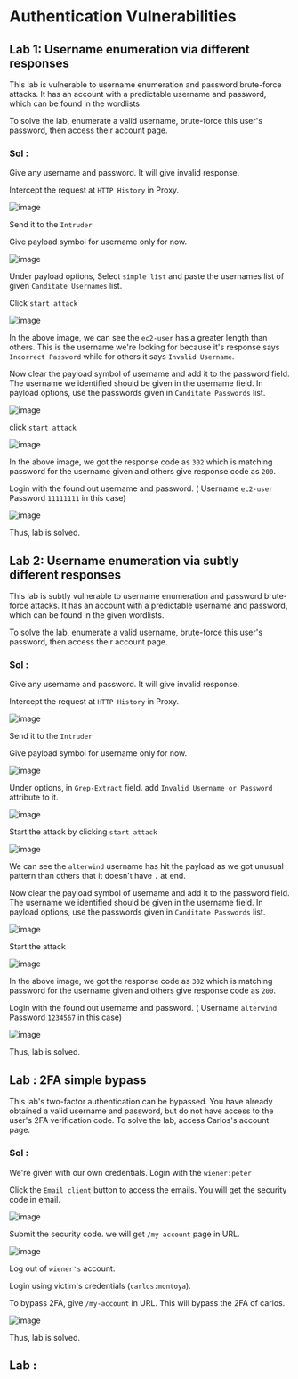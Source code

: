 # Authentication Vulnerabilities

## Lab 1: Username enumeration via different responses

This lab is vulnerable to username enumeration and password brute-force attacks. It has an account with a predictable username and password, which can be found in the wordlists

To solve the lab, enumerate a valid username, brute-force this user's password, then access their account page.

### Sol :

Give any username and password. It will give invalid response.

Intercept the request at `HTTP History` in Proxy.

![image](https://github.com/tousif13/Port_Swigger_Labs/assets/33444140/b908d504-3acc-49b4-8076-8b23c44e4a36)

Send it to the `Intruder`

Give payload symbol for username only for now.

![image](https://github.com/tousif13/Port_Swigger_Labs/assets/33444140/85997ddb-c27f-4c45-b08a-dac75045435c)

Under payload options, Select `simple list` and paste the usernames list of given `Canditate Usernames` list.

Click `start attack`

![image](https://github.com/tousif13/Port_Swigger_Labs/assets/33444140/f460b621-fd67-436a-9e79-dcb481bfa0af)

In the above image, we can see the `ec2-user` has a greater length than others. This is the username we're looking for because it's response says `Incorrect Password` while for others it says `Invalid Username`.

Now clear the payload symbol of username and add it to the password field. The username we identified should be given in the username field. In payload options, use the passwords given in `Canditate Passwords` list.

![image](https://github.com/tousif13/Port_Swigger_Labs/assets/33444140/35263d46-4476-4cd1-b02c-eecf078a3dd1)

click `start attack`

![image](https://github.com/tousif13/Port_Swigger_Labs/assets/33444140/efa1cbb3-7d81-4e12-bbf7-56ead635414b)

In the above image, we got the response code as `302` which is matching password for the username given and others give response code as `200`. 

Login with the found out username and password. ( Username `ec2-user` Password `11111111` in this case)

![image](https://github.com/tousif13/Port_Swigger_Labs/assets/33444140/47ee3f19-df59-494e-9f31-f8223342aa95)

Thus, lab is solved.

## Lab 2: Username enumeration via subtly different responses

This lab is subtly vulnerable to username enumeration and password brute-force attacks. It has an account with a predictable username and password, which can be found in the given wordlists.

To solve the lab, enumerate a valid username, brute-force this user's password, then access their account page.

### Sol :

Give any username and password. It will give invalid response.

Intercept the request at `HTTP History` in Proxy.

![image](https://github.com/tousif13/Port_Swigger_Labs/assets/33444140/d566e218-cdb0-4215-ba7e-6658be813e49)

Send it to the `Intruder`

Give payload symbol for username only for now.

![image](https://github.com/tousif13/Port_Swigger_Labs/assets/33444140/85997ddb-c27f-4c45-b08a-dac75045435c)

Under options, in `Grep-Extract` field. add `Invalid Username or Password` attribute to it.

![image](https://github.com/tousif13/Port_Swigger_Labs/assets/33444140/5b569992-fe45-476f-9d09-1e8130dcc49f)

Start the attack by clicking `start attack`

![image](https://github.com/tousif13/Port_Swigger_Labs/assets/33444140/e210a87c-4b2c-483d-a17f-2f2cec2052be)

We can see the `alterwind` username has hit the payload as we got unusual pattern than others that it doesn't have `.` at end.

Now clear the payload symbol of username and add it to the password field. The username we identified should be given in the username field. In payload options, use the passwords given in `Canditate Passwords` list.

![image](https://github.com/tousif13/Port_Swigger_Labs/assets/33444140/37cac23b-fb0c-4e2b-8523-c2a81ec69585)

Start the attack

![image](https://github.com/tousif13/Port_Swigger_Labs/assets/33444140/ed95f864-c583-4d55-a026-a05d457df88e)

In the above image, we got the response code as `302` which is matching password for the username given and others give response code as `200`. 

Login with the found out username and password. ( Username `alterwind` Password `1234567` in this case)

![image](https://github.com/tousif13/Port_Swigger_Labs/assets/33444140/d4bed274-d4d9-4968-bde0-853438982d6b)

Thus, lab is solved.

## Lab : 2FA simple bypass

This lab's two-factor authentication can be bypassed. You have already obtained a valid username and password, but do not have access to the user's 2FA verification code. To solve the lab, access Carlos's account page.

### Sol :

We're given with our own credentials. Login with the `wiener:peter`

Click the `Email client` button to access the emails. You will get the security code in email.

![image](https://github.com/tousif13/Port_Swigger_Labs/assets/33444140/0c13b3cf-87b2-4203-bf15-23572d18166a)

Submit the security code. we will get `/my-account` page in URL.

![image](https://github.com/tousif13/Port_Swigger_Labs/assets/33444140/51fa11ee-edb0-4402-89ae-ef9a543153e4)

Log out of `wiener's` account.

Login using victim's credentials (`carlos:montoya`).

To bypass 2FA, give `/my-account` in URL. This will bypass the 2FA of carlos.

![image](https://github.com/tousif13/Port_Swigger_Labs/assets/33444140/1d15aa62-da7b-4327-9bd3-d8f760cb0d03)

Thus, lab is solved.

## Lab : 
